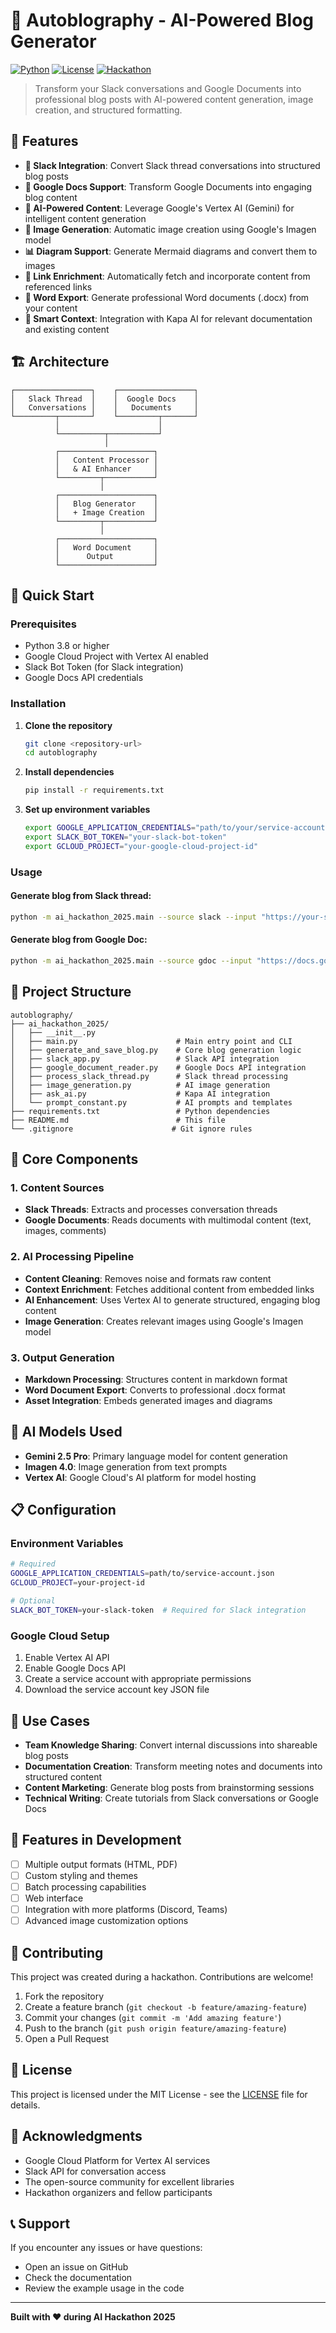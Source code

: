 # 📝 Autoblography - AI-Powered Blog Generator

[![Python](https://img.shields.io/badge/Python-3.8+-blue.svg)](https://python.org)
[![License](https://img.shields.io/badge/License-MIT-green.svg)](LICENSE)
[![Hackathon](https://img.shields.io/badge/Hackathon-2025-orange.svg)](.)

> Transform your Slack conversations and Google Documents into professional blog posts with AI-powered content generation, image creation, and structured formatting.

## 🌟 Features

- **📱 Slack Integration**: Convert Slack thread conversations into structured blog posts
- **📄 Google Docs Support**: Transform Google Documents into engaging blog content
- **🤖 AI-Powered Content**: Leverage Google's Vertex AI (Gemini) for intelligent content generation
- **🎨 Image Generation**: Automatic image creation using Google's Imagen model
- **📊 Diagram Support**: Generate Mermaid diagrams and convert them to images
- **🔗 Link Enrichment**: Automatically fetch and incorporate content from referenced links
- **📝 Word Export**: Generate professional Word documents (.docx) from your content
- **🧠 Smart Context**: Integration with Kapa AI for relevant documentation and existing content

## 🏗️ Architecture

```
┌─────────────────┐    ┌─────────────────┐
│   Slack Thread  │    │  Google Docs    │
│   Conversations │    │   Documents     │
└─────────┬───────┘    └─────────┬───────┘
          │                      │
          └──────────┬───────────┘
                     │
          ┌─────────────────────┐
          │   Content Processor │
          │   & AI Enhancer     │
          └─────────┬───────────┘
                    │
          ┌─────────────────────┐
          │   Blog Generator    │
          │   + Image Creation  │
          └─────────┬───────────┘
                    │
          ┌─────────────────────┐
          │   Word Document     │
          │      Output         │
          └─────────────────────┘
```

## 🚀 Quick Start

### Prerequisites

- Python 3.8 or higher
- Google Cloud Project with Vertex AI enabled
- Slack Bot Token (for Slack integration)
- Google Docs API credentials

### Installation

1. **Clone the repository**
   ```bash
   git clone <repository-url>
   cd autoblography
   ```

2. **Install dependencies**
   ```bash
   pip install -r requirements.txt
   ```

3. **Set up environment variables**
   ```bash
   export GOOGLE_APPLICATION_CREDENTIALS="path/to/your/service-account-key.json"
   export SLACK_BOT_TOKEN="your-slack-bot-token"
   export GCLOUD_PROJECT="your-google-cloud-project-id"
   ```

### Usage

#### Generate blog from Slack thread:
```bash
python -m ai_hackathon_2025.main --source slack --input "https://your-slack-thread-url"
```

#### Generate blog from Google Doc:
```bash
python -m ai_hackathon_2025.main --source gdoc --input "https://docs.google.com/document/d/your-doc-id"
```

## 📁 Project Structure

```
autoblography/
├── ai_hackathon_2025/
│   ├── __init__.py
│   ├── main.py                      # Main entry point and CLI
│   ├── generate_and_save_blog.py    # Core blog generation logic
│   ├── slack_app.py                 # Slack API integration
│   ├── google_document_reader.py    # Google Docs API integration
│   ├── process_slack_thread.py      # Slack thread processing
│   ├── image_generation.py          # AI image generation
│   ├── ask_ai.py                    # Kapa AI integration
│   └── prompt_constant.py           # AI prompts and templates
├── requirements.txt                 # Python dependencies
├── README.md                        # This file
└── .gitignore                      # Git ignore rules
```

## 🔧 Core Components

### 1. **Content Sources**
- **Slack Threads**: Extracts and processes conversation threads
- **Google Documents**: Reads documents with multimodal content (text, images, comments)

### 2. **AI Processing Pipeline**
- **Content Cleaning**: Removes noise and formats raw content
- **Context Enrichment**: Fetches additional content from embedded links
- **AI Enhancement**: Uses Vertex AI to generate structured, engaging blog content
- **Image Generation**: Creates relevant images using Google's Imagen model

### 3. **Output Generation**
- **Markdown Processing**: Structures content in markdown format
- **Word Document Export**: Converts to professional .docx format
- **Asset Integration**: Embeds generated images and diagrams

## 🤖 AI Models Used

- **Gemini 2.5 Pro**: Primary language model for content generation
- **Imagen 4.0**: Image generation from text prompts
- **Vertex AI**: Google Cloud's AI platform for model hosting

## 📋 Configuration

### Environment Variables
```bash
# Required
GOOGLE_APPLICATION_CREDENTIALS=path/to/service-account.json
GCLOUD_PROJECT=your-project-id

# Optional
SLACK_BOT_TOKEN=your-slack-token  # Required for Slack integration
```

### Google Cloud Setup
1. Enable Vertex AI API
2. Enable Google Docs API
3. Create a service account with appropriate permissions
4. Download the service account key JSON file

## 🎯 Use Cases

- **Team Knowledge Sharing**: Convert internal discussions into shareable blog posts
- **Documentation Creation**: Transform meeting notes and documents into structured content
- **Content Marketing**: Generate blog posts from brainstorming sessions
- **Technical Writing**: Create tutorials from Slack conversations or Google Docs

## 🔮 Features in Development

- [ ] Multiple output formats (HTML, PDF)
- [ ] Custom styling and themes
- [ ] Batch processing capabilities
- [ ] Web interface
- [ ] Integration with more platforms (Discord, Teams)
- [ ] Advanced image customization options

## 🤝 Contributing

This project was created during a hackathon. Contributions are welcome!

1. Fork the repository
2. Create a feature branch (`git checkout -b feature/amazing-feature`)
3. Commit your changes (`git commit -m 'Add amazing feature'`)
4. Push to the branch (`git push origin feature/amazing-feature`)
5. Open a Pull Request

## 📄 License

This project is licensed under the MIT License - see the [LICENSE](LICENSE) file for details.

## 🙏 Acknowledgments

- Google Cloud Platform for Vertex AI services
- Slack API for conversation access
- The open-source community for excellent libraries
- Hackathon organizers and fellow participants

## 📞 Support

If you encounter any issues or have questions:
- Open an issue on GitHub
- Check the documentation
- Review the example usage in the code

---

**Built with ❤️ during AI Hackathon 2025**